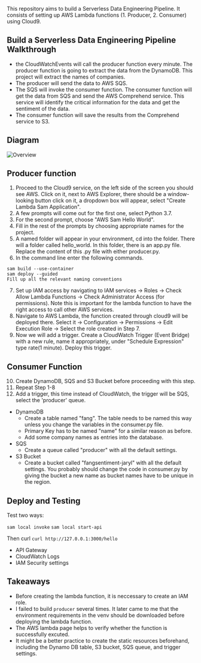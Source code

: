 This repository aims to build a Serverless Data Engineering Pipeline. It consists of setting up AWS Lambda functions (1. Producer, 2. Consumer) using Cloud9. 

## Build a Serverless Data Engineering Pipeline Walkthrough

- the CloudWatchEvents will call the producer function every minute. The producer function is going to extract the data from the DynamoDB. This project will extract the names of companies.
- The producer will send the data to AWS SQS.
- The SQS will invoke the consumer function. The consumer function will get the data from SQS and send the AWS Comprehend service. This service will identify the critical information for the data and get the sentiment of the data.
- The consumer function will save the results from the Comprehend service to S3.

## Diagram

![Overview](https://camo.githubusercontent.com/bb29cd924f9eb66730bbf7b0ed069a6ae03d2f1a/68747470733a2f2f757365722d696d616765732e67697468756275736572636f6e74656e742e636f6d2f35383739322f35353335343438332d62616537616638302d353437612d313165392d393930392d6135363231323531303635622e706e67)

## Producer function
1. Proceed to the Cloud9 service, on the left side of the screen you should see AWS. Click on it, next to AWS Explorer, there should be a window-looking button click on it, a dropdown box will appear, select "Create Lambda Sam Application".
2. A few prompts will come out for the first one, select Python 3.7.
3. For the second prompt, choose "AWS Sam Hello World".
4. Fill in the rest of the prompts by choosing appropriate names for the project.
5. A named folder will appear in your environment, cd into the folder. There will a folder called hello_world. In this folder, there is an app.py file. Replace the content of this .py file with either producer.py.
6. In the command line enter the following commands.
```
sam build --use-container
sam deploy --guided
Fill up all the relevant naming conventions
```
7. Set up IAM access by navigating to IAM services -> Roles -> Check Allow Lambda Functions -> Check Administrator Access (for permissions). Note this is important for the lambda function to have the right access to call other AWS services.
8. Navigate to AWS Lambda, the function created through cloud9 will be deployed there. Select it -> Configuration -> Permissions -> Edit Execution Role -> Select the role created in Step 7.
9. Now we will add a trigger. Create a CloudWatch Trigger (Event Bridge) with a new rule, name it appropriately, under "Schedule Expression" type rate(1 minute). Deploy this trigger.

## Consumer Function
10. Create DynamoDB, SQS and S3 Bucket before proceeding with this step.
11. Repeat Step 1-8
12. Add a trigger, this time instead of CloudWatch, the trigger will be SQS, select the 'producer' queue.

- DynamoDB
  - Create a table named "fang". The table needs to be named this way unless you change the variables in the consumer.py file.
  - Primary Key has to be named "name" for a similar reason as before.
  - Add some company names as entries into the database.
- SQS
  - Create a queue called "producer" with all the default settings.
- S3 Bucket
  - Create a bucket called "fangsentiment-jaryl" with all the default settings. You probably should change the code in consumer.py by giving the bucket a new name as bucket names have to be unique in the region.

## Deploy and Testing

Test two ways:  

`sam local invoke`
`sam local start-api`

Then curl `curl http://127.0.0.1:3000/hello`

* API Gateway
* CloudWatch Logs
* IAM Security settings


## Takeaways

- Before creating the lambda function, it is neccessary to create an IAM role.
- I failed to build `producer` several times. It later came to me that the environment requirements in the venv should be downloaded before deploying the lambda function.
- The AWS lambda page helps to verify whether the function is successfully excuted. 
- It might be a better practice to create the static resources beforehand, including the Dynamo DB table, S3 bucket, SQS queue, and trigger settings.
